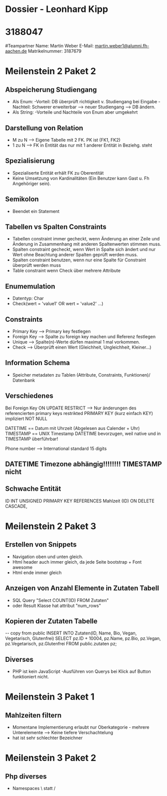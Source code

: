 # Dossier - Leonhard Kipp
# 3188047

#Teampartner
Name: Martin Weber
E-Mail: martin.weber1@alumni.fh-aachen.de
Matrikelnummer: 3187679

# Meilenstein 2 Paket 2
## Abspeicherung Studiengang
- Als Enum:
    -Vorteil: DB überprüft richtigkeit v. Studiengang bei Eingabe
    -Nachteil: Schwerer erweiterbar --> neuer Studiengang --> DB ändern.
- Als String:
    -Vorteile und Nachteile von Enum aber umgekehrt

## Darstellung von Relation
- M zu N --> Eigene Tabelle mit 2 FK. PK ist (FK1, FK2)
- 1 zu N --> FK in Entität das nur mit 1 anderer Entität in Beziehg. steht

## Spezialisierung 
- Spezialiserte Entität erhält FK zu Oberentität
- Keine Umsetzung von Kardinalitäten (Ein Benutzer kann Gast u. Fh Angehöriger sein). 

## Semikolon
- Beendet ein Statement

## Tabellen vs Spalten Constraints
- Tabellen constraint immer gecheckt, wenn Änderung an einer Zeile und Änderung in Zusammenhang mit anderen Spaltenwerten stimmen muss.
- Spalten constraint gecheckt, wenn Wert in Spalte sich ändert und nur Wert ohne Beachtung anderer Spalten geprüft werden muss.
- Spalten constraint benutzen, wenn nur eine Spalte für Constraint überprüft werden muss
- Table constraint wenn Check über mehrere Attribute

## Enumemulation
- Datentyp: Char
- Check(wert = 'value1' OR wert = 'value2' ...)

## Constraints
- Primary Key --> Primary key festlegen
- Foreign Key --> Spalte zu foreign key machen und Referenz festlegen
- Unique --> Spalte(n)-Werte dürfen maximal 1 mal vorkommen.
- Check --> Überprüft einen Wert (Gleichheit, Ungleichheit, Kleiner...)

## Information Schema
- Speicher metadaten zu Tablen (Attribute, Constraints, Funktionen)/ Datenbank

## Verschiedenes
Bei Foreign Key
ON UPDATE RESTRICT --> Nur änderungen des referencierten primary keys restrikted
PRIMARY KEY (kurz einfach KEY) impliziert NOT NULL

DATETIME == Datum mit Uhrzeit (Abgelesen aus Calender + Uhr)
TIMESTAMP == UNIX Timestamp 
DATETIME bevorzugen, weil native und in TIMESTAMP überführbar!

Phone number --> International standard 15 digits
## DATETIME Timezone abhängig!!!!!!!! TIMESTAMP nicht

## Schwache Entität
ID INT UNSIGNED PRIMARY KEY REFERENCES Mahlzeit (ID)
           ON DELETE CASCADE,

# Meilenstein 2 Paket 3
## Erstellen von Snippets
- Navigation oben und unten gleich.
- Html header auch immer gleich, da jede Seite bootstrap + Font awesome
- Html ende immer gleich

## Anzeigen von Anzahl Elemente in Zutaten Tabell
- SQL Query "Select COUNT(ID) FROM Zutaten"
- oder Result Klasse hat attribut "num_rows"

## Kopieren der Zutaten Tabelle
-- copy from public
INSERT INTO Zutaten(ID, Name, Bio, Vegan, Vegetarisch, Glutenfrei)
	SELECT pz.ID + 10004, pz.Name, pz.Bio, pz.Vegan, pz.Vegetarisch, pz.Glutenfrei
	FROM public.zutaten pz;
    
## Diverses
- PHP ist kein JavaScript
    -Ausführen von Querys bei Klick auf Button funktioniert nicht.

# Meilenstein 3 Paket 1
## Mahlzeiten filtern
- Momentane Implementierung erlaubt nur Oberkategorie - mehrere Unterelemente --> Keine tiefere Verschachtelung
- hat ist sehr schlechter Bezeichner

# Meilenstein 3 Paket 2
## Php diverses
- Namespaces \ statt / 

